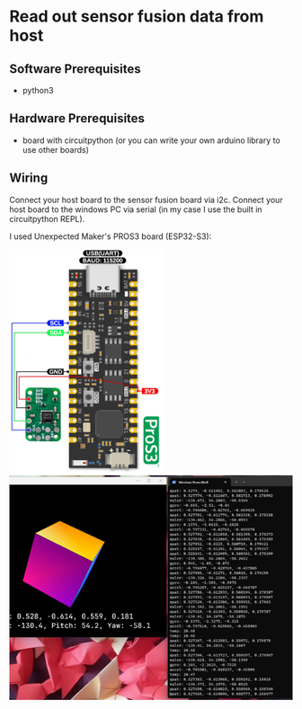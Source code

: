 # Read out sensor fusion data from host

## Software Prerequisites
- python3

## Hardware Prerequisites
- board with circuitpython (or you can write your own arduino library to use other boards)

## Wiring
Connect your host board to the sensor fusion board via i2c.
Connect your host board to the windows PC via serial (in my case I use the built in circuitpython REPL).

I used Unexpected Maker's PROS3 board (ESP32-S3):

<img src="../img/demo_wiring.png" alt="Demo wiring" width="auto" height="400" style="object-fit:cover;">
<img src="../img/demo.png" alt="Demo" width="auto" height="400" style="object-fit:cover;">
